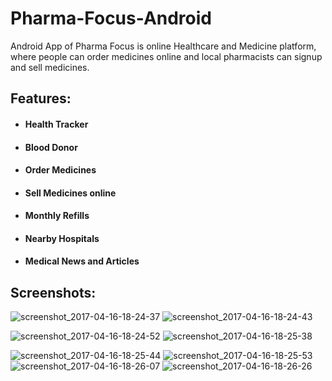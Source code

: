 # Pharma-Focus-Android
 Android App of Pharma Focus is online Healthcare and Medicine platform, where people can order medicines online 
 and local pharmacists can signup and sell medicines. 
 
 ## Features: 
* #### Health Tracker
* #### Blood Donor
* #### Order Medicines
* #### Sell Medicines online 
* #### Monthly Refills
* #### Nearby Hospitals
* #### Medical News and Articles

## Screenshots:


![screenshot_2017-04-16-18-24-37](https://cloud.githubusercontent.com/assets/22996001/25071567/7a78739c-22d8-11e7-9151-85e01fe0f516.png)             ![screenshot_2017-04-16-18-24-43](https://cloud.githubusercontent.com/assets/22996001/25071571/85101062-22d8-11e7-8fdb-a9255c73ee5e.png)
  
  ![screenshot_2017-04-16-18-24-52](https://cloud.githubusercontent.com/assets/22996001/25071573/8906585c-22d8-11e7-9ee9-c87ed5c6f57c.png)    ![screenshot_2017-04-16-18-25-38](https://cloud.githubusercontent.com/assets/22996001/25071574/8d3ff14e-22d8-11e7-985e-86003ae29d7e.png)
 
 ![screenshot_2017-04-16-18-25-44](https://cloud.githubusercontent.com/assets/22996001/25071576/91eef7b2-22d8-11e7-9da9-b991190552a7.png)   ![screenshot_2017-04-16-18-25-53](https://cloud.githubusercontent.com/assets/22996001/25071577/953827cc-22d8-11e7-8057-f9aec261e37d.png)
![screenshot_2017-04-16-18-26-07](https://cloud.githubusercontent.com/assets/22996001/25071579/9812b3c2-22d8-11e7-99cc-aa4309206242.png)  ![screenshot_2017-04-16-18-26-26](https://cloud.githubusercontent.com/assets/22996001/25071581/9bc81a8e-22d8-11e7-952c-64f7cf9c0981.png)

